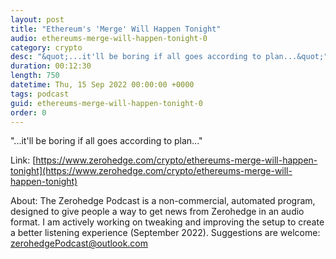 ```yaml
---
layout: post
title: "Ethereum's 'Merge' Will Happen Tonight"
audio: ethereums-merge-will-happen-tonight-0
category: crypto
desc: "&quot;...it'll be boring if all goes according to plan...&quot;"
duration: 00:12:30
length: 750
datetime: Thu, 15 Sep 2022 00:00:00 +0000
tags: podcast
guid: ethereums-merge-will-happen-tonight-0
order: 0
---
```

&quot;...it'll be boring if all goes according to plan...&quot;

Link: [https://www.zerohedge.com/crypto/ethereums-merge-will-happen-tonight](https://www.zerohedge.com/crypto/ethereums-merge-will-happen-tonight)

About: The Zerohedge Podcast is a non-commercial, automated program, designed to give people a way to get news from Zerohedge in an audio format.  I am actively working on tweaking and improving the setup to create a better listening experience (September 2022).  Suggestions are welcome: [zerohedgePodcast@outlook.com](mailto:zerohedgePodcast@outlook.com)
